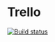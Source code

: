 # Trello

[![Build status](https://ci.appveyor.com/api/projects/status/43mcni2hlr35qgy2?svg=true)](https://ci.appveyor.com/project/kira-khutornaya/ahj-6-1-trello)
